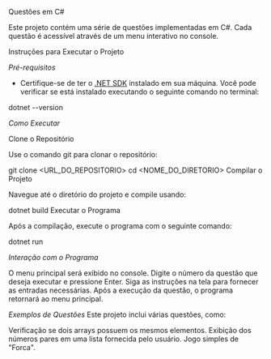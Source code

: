 Questões em C#

Este projeto contém uma série de questões implementadas em C#. Cada questão é acessível através de um menu interativo no console.

Instruções para Executar o Projeto

*Pré-requisitos*

- Certifique-se de ter o [.NET SDK](https://dotnet.microsoft.com/download) instalado em sua máquina. Você pode verificar se está instalado executando o seguinte comando no terminal:

dotnet --version

*Como Executar*

Clone o Repositório

Use o comando git para clonar o repositório:

git clone <URL_DO_REPOSITORIO>
cd <NOME_DO_DIRETORIO>
Compilar o Projeto

Navegue até o diretório do projeto e compile usando:

dotnet build
Executar o Programa

Após a compilação, execute o programa com o seguinte comando:

dotnet run

*Interação com o Programa*

O menu principal será exibido no console.
Digite o número da questão que deseja executar e pressione Enter.
Siga as instruções na tela para fornecer as entradas necessárias.
Após a execução da questão, o programa retornará ao menu principal.

*Exemplos de Questões*
Este projeto inclui várias questões, como:

Verificação se dois arrays possuem os mesmos elementos.
Exibição dos números pares em uma lista fornecida pelo usuário.
Jogo simples de "Forca".

